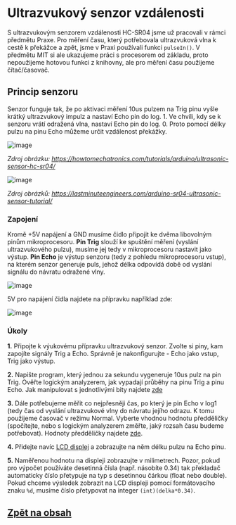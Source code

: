 # Ultrazvukový senzor vzdálenosti
S ultrazvukovým senzorem vzdálenosti HC-SR04 jsme už pracovali v rámci předmětu Praxe. Pro měření času, který potřebovala ultrazvuková vlna k cestě k překážce a zpět, jsme v Praxi používali funkci ```pulseIn()```. V předmětu MIT si ale ukazujeme práci s procesorem od základu, proto nepoužijeme hotovou funkci z knihovny, ale pro měření času použijeme čítač/časovač.

## Princip senzoru
Senzor funguje tak, že po aktivaci měření 10us pulzem na Trig pinu vyšle krátký ultrazvukový impulz a nastaví Echo pin do log. 1. Ve chvíli, kdy se k senzoru vrátí odražená vlna, nastaví Echo pin do log. 0. Proto pomocí délky pulzu na pinu Echo můžeme určit vzdálenost překážky.

![image](https://github.com/user-attachments/assets/b9491ccf-c2ee-4d43-abfb-c589ddbb5567)

*Zdroj obrázku: https://howtomechatronics.com/tutorials/arduino/ultrasonic-sensor-hc-sr04/*

![image](https://lastminuteengineers.com/wp-content/uploads/arduino/HC-SR04-Ultrasonic-Sensor-Working-Echo-reflected-from-Obstacle.gif)

*Zdroj obrázků: https://lastminuteengineers.com/arduino-sr04-ultrasonic-sensor-tutorial/*

### Zapojení
Kromě +5V napájení a GND musíme čidlo připojit ke dvěma libovolným pinům mikroprocesoru. **Pin Trig** slouží ke spuštění měření (vyslání ultrazvukového pulzu), musíme jej tedy v mikroprocesoru nastavit jako výstup. **Pin Echo** je výstup senzoru (tedy z pohledu mikroprocesoru vstup), na kterém senzor generuje puls, jehož délka odpovídá době od vyslání signálu do návratu odražené vlny.

![image](https://github.com/user-attachments/assets/97bf9bf2-9d66-4816-bda1-f13b5380f0e9)

5V pro napájení čidla najdete na přípravku například zde:

![image](https://github.com/user-attachments/assets/e5dff296-7023-495a-8e78-43398c8cf3c0)


### Úkoly

**1.** Připojte k výukovému přípravku ultrazvukový senzor. Zvolte si piny, kam zapojíte signály Trig a Echo. Správně je nakonfigurujte - Echo jako vstup, Trig jako výstup.

**2.** Napište program, který jednou za sekundu vygeneruje 10us pulz na pin Trig. Ověřte logickým analyzerem, jak vypadají průběhy na pinu Trig a pinu Echo. Jak manipulovat s jednotlivými bity najdete [zde](https://tomaschovanec.github.io/MIT/03_Bitove_operace.html#negace-jednotliv%C3%BDch-bit%C5%AF-toggle-bit)

**3.** Dále potřebujeme měřit co nejpřesněji čas, po který je pin Echo v log1 (tedy čas od vyslání ultrazvukové vlny do návratu jejího odrazu. K tomu použijeme časovač v režimu Normal. Vyberte vhodnou hodnotu předděličky (spočítejte, nebo s logickým analyzerem změřte, jaký rozsah času budeme potřebovat). Hodnoty předděličky najdete [zde](https://tomaschovanec.github.io/MIT/08_Timer.html#%C4%8Dasov%C3%A1n%C3%AD-pro-r%C5%AFzn%C3%A9-hodnoty-prescaleru).

**4.** Přidejte navíc [LCD displej](https://tomaschovanec.github.io/MIT/12_LCD.html) a zobrazujte na něm délku pulzu na Echo pinu.

**5.** Naměřenou hodnotu na displeji zobrazujte v milimetrech. Pozor, pokud pro výpočet používáte desetinná čísla (např. násobíte 0.34) tak překladač automaticky číslo přetypuje na typ s desetinnou čárkou (float nebo double). Pokud chceme výsledek zobrazit na LCD displeji pomocí formátovacího znaku ```%d```, musíme číslo přetypovat na integer ```(int)(delka*0.34)```.


## [Zpět na obsah](README.md)
